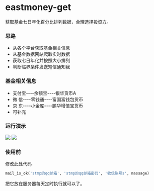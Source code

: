 # eastmoney-get
获取基金七日年化百分比排列数据，合理选择投资方。

### 思路
- 从各个平台获取基金相关信息
- 从基金数据网站爬取实时数据
- 获取七日年化并按照大小排列
- 判断临界条件发送短信通知我

### 基金相关信息
- 支付宝----余额宝----银华货币A
- 微 信----零钱通----富国富钱包货币
- 京 东----小金库----鹏华增值宝货币
- 可补充

### 运行演示

![](https://raw.githubusercontent.com/injahow/eastmoney-get/master/25.1.png)
![](https://raw.githubusercontent.com/injahow/eastmoney-get/master/25.2.png)

### 使用前
修改此处代码
~~~python
mail_is_ok('stmp的qq邮箱', 'stmp的qq邮箱密码', '收信账号s', massage)
~~~
把它放在服务器每天定时执行就可以了。
